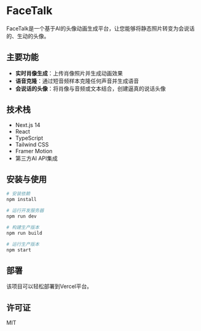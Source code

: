 # FaceTalk

FaceTalk是一个基于AI的头像动画生成平台，让您能够将静态照片转变为会说话的、生动的头像。

## 主要功能

- **实时肖像生成**：上传肖像照片并生成动画效果
- **语音克隆**：通过短音频样本克隆任何声音并生成语音
- **会说话的头像**：将肖像与音频或文本结合，创建逼真的说话头像

## 技术栈

- Next.js 14
- React
- TypeScript
- Tailwind CSS
- Framer Motion
- 第三方AI API集成

## 安装与使用

```bash
# 安装依赖
npm install

# 运行开发服务器
npm run dev

# 构建生产版本
npm run build

# 运行生产版本
npm start
```

## 部署

该项目可以轻松部署到Vercel平台。

## 许可证

MIT 
